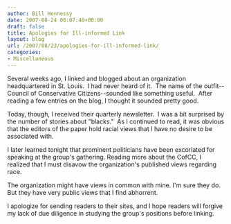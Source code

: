 ```yaml
---
author: Bill Hennessy
date: 2007-08-24 06:07:40+00:00
draft: false
title: Apologies for Ill-informed Link
layout: blog
url: /2007/08/23/apologies-for-ill-informed-link/
categories:
- Miscellaneous
---
```


Several weeks ago, I linked and blogged about an organization headquartered in St. Louis.  I had never heard of it.  The name of the outfit--Council of Conservative Citizens--sounded like something useful.  After reading a few entries on the blog, I thought it sounded pretty good.

Today, though, I received their quarterly newsletter.  I was a bit surprised by the number of stories about "blacks."  As I continued to read, it was obvious that the editors of the paper hold racial views that I have no desire to be associated with.

I later learned tonight that prominent politicians have been excoriated for speaking at the group's gathering.  Reading more about the CofCC, I realized that I must disavow the organization's published views regarding race.

The organization might have views in common with mine.  I'm sure they do.  But they have very public views that I find abhorrent.

I apologize for sending readers to their sites, and I hope readers will forgive my lack of due diligence in studying the group's positions before linking.  
